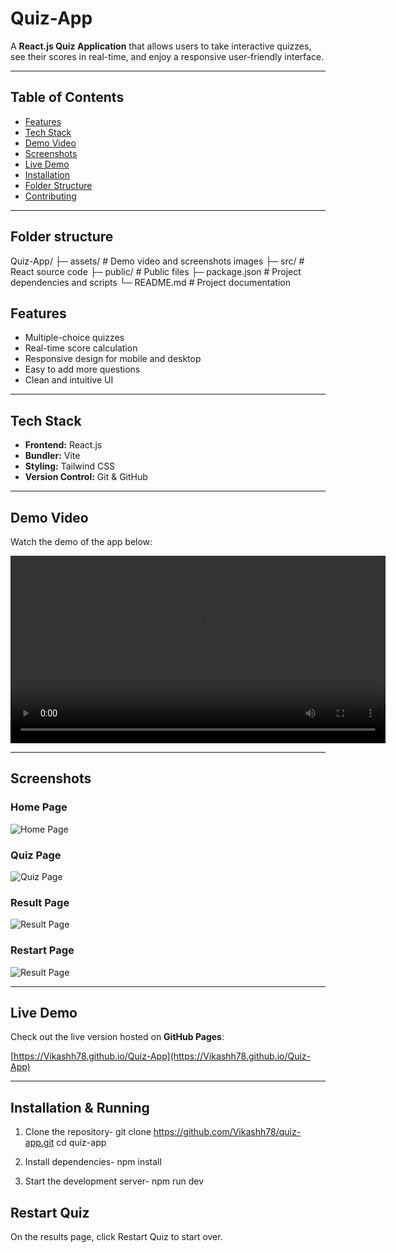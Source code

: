 # Quiz-App

A **React.js Quiz Application** that allows users to take interactive quizzes, see their scores in real-time, and enjoy a responsive user-friendly interface.  

---

## Table of Contents

- [Features](#features)  
- [Tech Stack](#tech-stack)  
- [Demo Video](#demo-video)  
- [Screenshots](#screenshots)  
- [Live Demo](#live-demo)  
- [Installation](#installation)  
- [Folder Structure](#folder-structure)  
- [Contributing](#contributing)  

---

## Folder structure

Quiz-App/
├─ assets/           # Demo video and screenshots images
├─ src/              # React source code
├─ public/           # Public files
├─ package.json      # Project dependencies and scripts
└─ README.md         # Project documentation


## Features

- Multiple-choice quizzes  
- Real-time score calculation  
- Responsive design for mobile and desktop  
- Easy to add more questions  
- Clean and intuitive UI  

---

## Tech Stack

- **Frontend:** React.js  
- **Bundler:** Vite  
- **Styling:** Tailwind CSS 
- **Version Control:** Git & GitHub  

---

## Demo Video

Watch the demo of the app below:

<video width="600" controls>
  <source src="assets/quiz-app-demo.mp4" type="video/mp4">
</video>

---

## Screenshots

### Home Page
![Home Page](assets/home-page.png)

### Quiz Page
![Quiz Page](assets/quiz-page.png)

### Result Page
![Result Page](assets/result-page.png)

### Restart Page
![Result Page](assets/restart-page.png)


---

## Live Demo

Check out the live version hosted on **GitHub Pages**:

[https://Vikashh78.github.io/Quiz-App](https://Vikashh78.github.io/Quiz-App)

---
## Installation & Running

1. Clone the repository-
   git clone https://github.com/Vikashh78/quiz-app.git
   cd quiz-app

2. Install dependencies-
    npm install

3. Start the development server-
    npm run dev


## Restart Quiz

On the results page, click Restart Quiz to start over.
